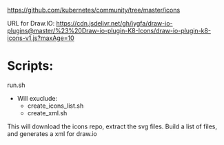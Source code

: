 https://github.com/kubernetes/community/tree/master/icons

URL for Draw.IO: https://cdn.jsdelivr.net/gh/iygfa/draw-io-plugins@master/%23%20Draw-io-plugin-K8-Icons/draw-io-plugin-k8-icons-v1.js?maxAge=10


# Scripts:
run.sh

- Will exuclude: 
    - create_icons_list.sh
    - create_xml.sh
    

This will download the icons repo, extract the svg files. Build a list of files, and generates a xml for draw.io